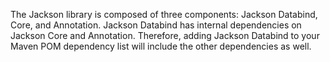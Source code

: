  The Jackson library is composed of three components: Jackson Databind, Core, and Annotation. Jackson Databind has internal dependencies on Jackson Core and Annotation. Therefore, adding Jackson Databind to your Maven POM dependency list will include the other dependencies as well. 
